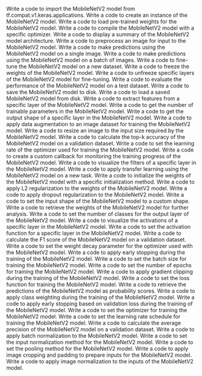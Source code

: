 Write a code to import the MobileNetV2 model from tf.compat.v1.keras.applications.
Write a code to create an instance of the MobileNetV2 model.
Write a code to load pre-trained weights for the MobileNetV2 model.
Write a code to compile the MobileNetV2 model with a specific optimizer.
Write a code to display a summary of the MobileNetV2 model architecture.
Write a code to preprocess an image for input to the MobileNetV2 model.
Write a code to make predictions using the MobileNetV2 model on a single image.
Write a code to make predictions using the MobileNetV2 model on a batch of images.
Write a code to fine-tune the MobileNetV2 model on a new dataset.
Write a code to freeze the weights of the MobileNetV2 model.
Write a code to unfreeze specific layers of the MobileNetV2 model for fine-tuning.
Write a code to evaluate the performance of the MobileNetV2 model on a test dataset.
Write a code to save the MobileNetV2 model to disk.
Write a code to load a saved MobileNetV2 model from disk.
Write a code to extract features from a specific layer of the MobileNetV2 model.
Write a code to get the number of trainable parameters in the MobileNetV2 model.
Write a code to get the output shape of a specific layer in the MobileNetV2 model.
Write a code to apply data augmentation to an image dataset for training the MobileNetV2 model.
Write a code to resize an image to the input size required by the MobileNetV2 model.
Write a code to calculate the top-k accuracy of the MobileNetV2 model on a validation dataset.
Write a code to set the learning rate of the optimizer used for training the MobileNetV2 model.
Write a code to create a custom callback for monitoring the training progress of the MobileNetV2 model.
Write a code to visualize the filters of a specific layer in the MobileNetV2 model.
Write a code to apply transfer learning using the MobileNetV2 model on a new task.
Write a code to initialize the weights of the MobileNetV2 model with a specific initialization method.
Write a code to apply L2 regularization to the weights of the MobileNetV2 model.
Write a code to apply dropout regularization to the MobileNetV2 model.
Write a code to set the input shape of the MobileNetV2 model to a custom shape.
Write a code to retrieve the weights of the MobileNetV2 model for further analysis.
Write a code to set the number of classes for the output layer of the MobileNetV2 model.
Write a code to visualize the activations of a specific layer in the MobileNetV2 model.
Write a code to set the activation function for a specific layer in the MobileNetV2 model.
Write a code to calculate the F1 score of the MobileNetV2 model on a validation dataset.
Write a code to set the weight decay parameter for the optimizer used with the MobileNetV2 model.
Write a code to apply early stopping during the training of the MobileNetV2 model.
Write a code to set the batch size for training the MobileNetV2 model.
Write a code to set the number of epochs for training the MobileNetV2 model.
Write a code to apply gradient clipping during the training of the MobileNetV2 model.
Write a code to set the loss function for training the MobileNetV2 model.
Write a code to retrieve the predictions of the MobileNetV2 model as probability scores.
Write a code to apply class weighting during the training of the MobileNetV2 model.
Write a code to apply early stopping based on validation loss during the training of the MobileNetV2 model.
Write a code to set the optimizer for training the MobileNetV2 model.
Write a code to set the learning rate schedule for training the MobileNetV2 model.
Write a code to calculate the average precision of the MobileNetV2 model on a validation dataset.
Write a code to apply batch normalization to the MobileNetV2 model.
Write a code to set the input normalization method for the MobileNetV2 model.
Write a code to set the pooling method for the MobileNetV2 model.
Write a code to apply image cropping and padding to prepare inputs for the MobileNetV2 model.
Write a code to apply image normalization to the inputs of the MobileNetV2 model.